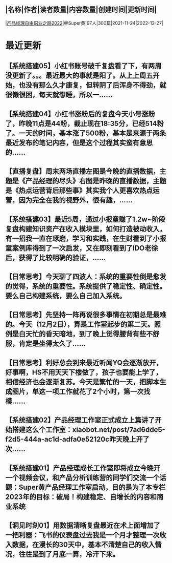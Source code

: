 |名称|作者|读者数量|内容数量|创建时间|更新时间|
---
|[产品经理自由职业之路2022](https://xiaobot.net/p/superhuang?refer=0b133df9-27dc-423b-8101-639049001c13)|@Super黄|97人|300篇|2021-11-24|2022-12-27|

# 最近更新
## 【系统搭建05】小红书账号破千复盘看了下，有两周没更新了。。。最近最大的事就是阳了。从上上周五开始，也没有那么久才康复，但转阴了后浑身不得劲，就很懒很困，每天就想睡，所以一......
## 【系统搭建04】小红书涨粉后的复盘今天小号涨粉了，昨晚11点是44粉，截止现在18:35分，已经514粉了。一天的时间，基本涨了500粉，基本是来源于两条最近发布的笔记内容，但是这个过程其实蛮有意思的......
## 【直播复盘】周末两场直播左图是今晚的直播数据，主题是《产品经理的尽头》右图是昨晚的直播数据，主题是《热点运营背后那些事》其实我个人更喜欢热点运营，因为完全在我的视野外，很有趣，......
## 【系统搭建03】最近5周，通过小报童赚了1.2w~阶段复盘构建知识资产在收入模块里，如何打造被动收入，有一招我一直在琢磨，学习和实践，在生财看到了小报童案例库得到了一次启发，又在即刻看到了IDO老徐后，获得了比较明确的验证，......
## 【日常思考】今天聊了四波人：系统的重要性倒是愈发的觉得，系统的重要性。系统提供了稳定性、确定性。要么自己构建系统，要么自己加入系统。
## 【日常思考】先坚持一阵再说很多事情在初期总是最难的。今天（12月2日），算是工作室起步的第二天。照例是白天忙的昏天暗地，到了晚上觉得腰背有些不舒服，肯定是坐得太久了......
## 【日常思考】利好总会到来最近听闻YQ会逐渐放开，好事啊，HS不用天天下楼做了，孩子也要能上学了，相信经济也会逐渐复苏。今天是繁忙的一天，把脚本生成图片，单这一项工作就花了2个小时，第一次找模......
## 【系统搭建02】产品经理工作室正式成立上篇讲了开始搭建这么个工作室：xiaobot.net/post/7ad6dde5-f2d5-444a-ac1d-adfa0e52120c昨天晚上开了次......
## 【系统搭建01】产品经理成长工作室即将成立今晚开一个视频会议，和产品分析训练营的同学们交流一个话题：Super黄产品经理工作室启动，目的是为了本专栏2023年的目标：破局！构建稳定、自增长的内容和商业系统
## 【洞见时刻01】用数据清晰复盘最近在术上面增加了一把利器：飞书的仪表盘过去我是一个月才整理一次收入数据，在漫长的30天中，基本不清楚自己的收入情况，往往是到了月底一算，冷汗下来。

